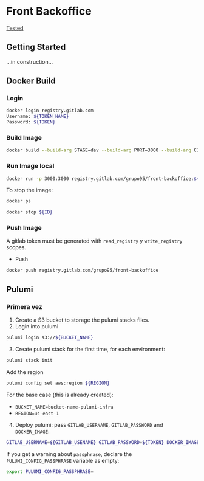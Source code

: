 # Front Backoffice

[Tested](tested.cl)

## Getting Started

...in construction...

## Docker Build

### Login

```bash
docker login registry.gitlab.com
Username: ${TOKEN_NAME}
Password: ${TOKEN}
```

### Build Image

```bash
docker build --build-arg STAGE=dev --build-arg PORT=3000 --build-arg CI_JOB_TOKEN=${CI_JOB_TOKEN} -t registry.gitlab.com/grupo95/front-backoffice:${VERSION} .
```

### Run Image local

```bash
docker run -p 3000:3000 registry.gitlab.com/grupo95/front-backoffice:${VERSION}
```

To stop the image:

```bash
docker ps

docker stop ${ID}
```

### Push Image

A gitlab token must be generated with `read_registry` y `write_registry` scopes.

- Push

```bash
docker push registry.gitlab.com/grupo95/front-backoffice
```

## Pulumi

### Primera vez

1. Create a S3 bucket to storage the pulumi stacks files.
2. Login into pulumi

```bash
pulumi login s3://${BUCKET_NAME}
```

3. Create pulumi stack for the first time, for each environment:

```bash
pulumi stack init
```

Add the region

```bash
pulumi config set aws:region ${REGION}
```

For the base case (this is already created):

- `BUCKET_NAME=bucket-name-pulumi-infra`
- `REGION=us-east-1`

4. Deploy pulumi: pass `GITLAB_USERNAME`, `GITLAB_PASSWORD` and `DOCKER_IMAGE`:

```bash
GITLAB_USERNAME=${GITLAB_USENAME} GITLAB_PASSWORD=${TOKEN} DOCKER_IMAGE=registry.gitlab.com/grupo95/front-backoffice:${VERSION} pulumi up
```

If you get a warning about `passphrase`, declare the `PULUMI_CONFIG_PASSPHRASE` variable as empty:

```bash
export PULUMI_CONFIG_PASSPHRASE=
```

